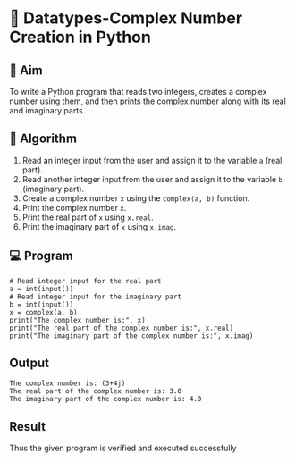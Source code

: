 # 🧮 Datatypes-Complex Number Creation in Python

## 🎯 Aim
To write a Python program that reads two integers, creates a complex number using them, and then prints the complex number along with its real and imaginary parts.

## 🧠 Algorithm
1. Read an integer input from the user and assign it to the variable `a` (real part).
2. Read another integer input from the user and assign it to the variable `b` (imaginary part).
3. Create a complex number `x` using the `complex(a, b)` function.
4. Print the complex number `x`.
5. Print the real part of `x` using `x.real`.
6. Print the imaginary part of `x` using `x.imag`.

## 💻 Program
```
# Read integer input for the real part
a = int(input())
# Read integer input for the imaginary part
b = int(input())
x = complex(a, b)
print("The complex number is:", x)
print("The real part of the complex number is:", x.real)
print("The imaginary part of the complex number is:", x.imag)
```

## Output
```
The complex number is: (3+4j)
The real part of the complex number is: 3.0
The imaginary part of the complex number is: 4.0
```
## Result
Thus the given program is verified and executed successfully
